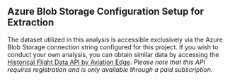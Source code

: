 ## Azure Blob Storage Configuration Setup for Extraction

The dataset utilized in this analysis is accessible exclusively via the Azure Blob Storage connection string configured for this project. If you wish to conduct your own analysis, you can obtain similar data by accessing the [Historical Flight Data API by Aviation Edge](https://aviation-edge.com/historical-flight-schedules-api/). 
*Please note that this API requires registration and is only available through a paid subscription.*
